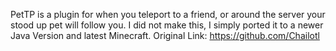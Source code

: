 PetTP is a plugin for when you teleport to a friend, or around the server your stood up pet will follow you. 
I did not make this, I simply ported it to a newer Java Version and latest Minecraft.
Original Link: https://github.com/Chailotl
